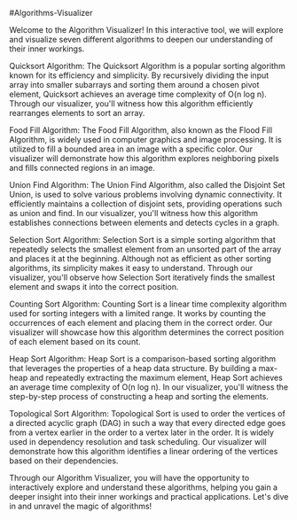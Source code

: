 #Algorithms-Visualizer

Welcome to the Algorithm Visualizer! In this interactive tool, we will explore and visualize seven different algorithms to deepen our understanding of their inner workings.

Quicksort Algorithm:
The Quicksort Algorithm is a popular sorting algorithm known for its efficiency and simplicity. By recursively dividing the input array into smaller subarrays and sorting them around a chosen pivot element, Quicksort achieves an average time complexity of O(n log n). Through our visualizer, you'll witness how this algorithm efficiently rearranges elements to sort an array.

Food Fill Algorithm:
The Food Fill Algorithm, also known as the Flood Fill Algorithm, is widely used in computer graphics and image processing. It is utilized to fill a bounded area in an image with a specific color. Our visualizer will demonstrate how this algorithm explores neighboring pixels and fills connected regions in an image.

Union Find Algorithm:
The Union Find Algorithm, also called the Disjoint Set Union, is used to solve various problems involving dynamic connectivity. It efficiently maintains a collection of disjoint sets, providing operations such as union and find. In our visualizer, you'll witness how this algorithm establishes connections between elements and detects cycles in a graph.

Selection Sort Algorithm:
Selection Sort is a simple sorting algorithm that repeatedly selects the smallest element from an unsorted part of the array and places it at the beginning. Although not as efficient as other sorting algorithms, its simplicity makes it easy to understand. Through our visualizer, you'll observe how Selection Sort iteratively finds the smallest element and swaps it into the correct position.

Counting Sort Algorithm:
Counting Sort is a linear time complexity algorithm used for sorting integers with a limited range. It works by counting the occurrences of each element and placing them in the correct order. Our visualizer will showcase how this algorithm determines the correct position of each element based on its count.

Heap Sort Algorithm:
Heap Sort is a comparison-based sorting algorithm that leverages the properties of a heap data structure. By building a max-heap and repeatedly extracting the maximum element, Heap Sort achieves an average time complexity of O(n log n). In our visualizer, you'll witness the step-by-step process of constructing a heap and sorting the elements.

Topological Sort Algorithm:
Topological Sort is used to order the vertices of a directed acyclic graph (DAG) in such a way that every directed edge goes from a vertex earlier in the order to a vertex later in the order. It is widely used in dependency resolution and task scheduling. Our visualizer will demonstrate how this algorithm identifies a linear ordering of the vertices based on their dependencies.

Through our Algorithm Visualizer, you will have the opportunity to interactively explore and understand these algorithms, helping you gain a deeper insight into their inner workings and practical applications. Let's dive in and unravel the magic of algorithms!
